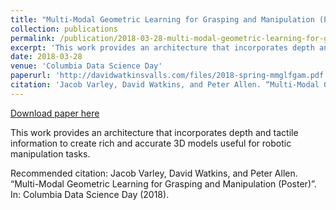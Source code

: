 ```yaml
---
title: "Multi-Modal Geometric Learning for Grasping and Manipulation (Poster)"
collection: publications
permalink: /publication/2018-03-28-multi-modal-geometric-learning-for-grasping-and-manipulation-poster
excerpt: 'This work provides an architecture that incorporates depth and tactile information to create rich and accurate 3D models useful for robotic manipulation tasks.'
date: 2018-03-28
venue: 'Columbia Data Science Day'
paperurl: 'http://davidwatkinsvalls.com/files/2018-spring-mmglfgam.pdf'
citation: 'Jacob Varley, David Watkins, and Peter Allen. “Multi-Modal Geometric Learning for Grasping and Manipulation (Poster)”. In: Columbia Data Science Day (2018).'
---
```


<a href='http://davidwatkinsvalls.com/files/2018-spring-mmglfgam.pdf'>Download paper here</a>

This work provides an architecture that incorporates depth and tactile information to create rich and accurate 3D models useful for robotic manipulation tasks.

Recommended citation: Jacob Varley, David Watkins, and Peter Allen. “Multi-Modal Geometric Learning for Grasping and Manipulation (Poster)”. In: Columbia Data Science Day (2018).